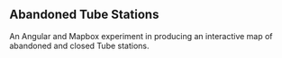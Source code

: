 ## Abandoned Tube Stations

An Angular and Mapbox experiment in producing an interactive map of abandoned and closed Tube stations.

